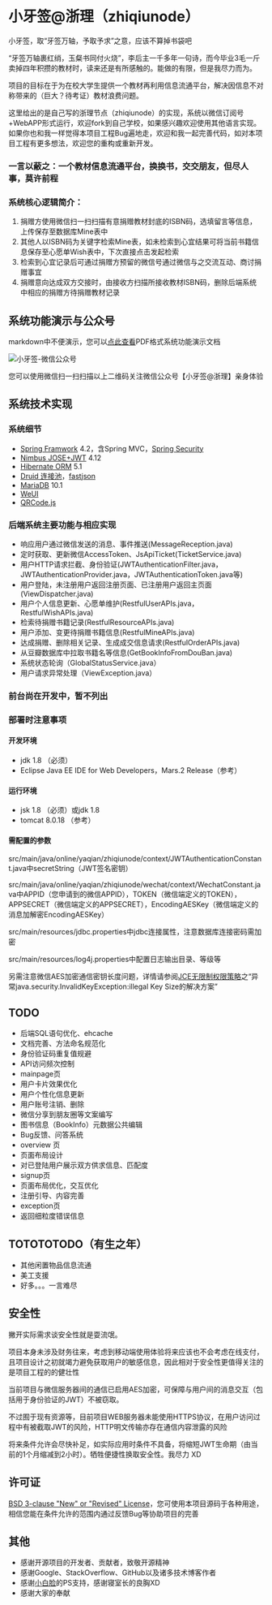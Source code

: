 # 小牙签@浙理（zhiqiunode）

小牙签，取“牙签万轴，予取予求”之意，应该不算掉书袋吧

“牙签万轴裹红绡，玉粲书同付火烧”，李后主一千多年一句诗，而今毕业3毛一斤卖掉四年积攒的教材时，读来还是有所感触的。能做的有限，但是我尽力而为。

项目的目标在于为在校大学生提供一个教材再利用信息流通平台，解决因信息不对称带来的（巨大？待考证）教材浪费问题。

这里给出的是自己写的浙理节点（zhiqiunode）的实现，系统以微信订阅号+WebAPP形式运行，欢迎fork到自己学校，如果感兴趣欢迎使用其他语言实现。如果你也和我一样觉得本项目工程Bug遍地走，欢迎和我一起完善代码，如对本项目工程有更多想法，欢迎您的重构或重新开发。

### **一言以蔽之：一个教材信息流通平台，换换书，交交朋友，但尽人事，莫许前程**

### 系统核心逻辑简介：

1. 捐赠方使用微信扫一扫扫描有意捐赠教材封底的ISBN码，选填留言等信息，上传保存至数据库Mine表中
2. 其他人以ISBN码为关键字检索Mine表，如未检索到心宜结果可将当前书籍信息保存至心愿单Wish表中，下次直接点击发起检索
3. 检索到心宜记录后可通过捐赠方预留的微信号通过微信与之交流互动、商讨捐赠事宜
4. 捐赠意向达成双方交接时，由接收方扫描所接收教材ISBN码，删除后端系统中相应的捐赠方待捐赠教材记录

## 系统功能演示与公众号
markdown中不便演示，您可以[点此查看](https://github.com/mullingnull/zhiqiunode/系统功能演示.pdf)PDF格式系统功能演示文档

![小牙签-微信公众号](http://o7650r1ld.bkt.clouddn.com/images/qrcode_yaqian_large.jpg)

您可以使用微信扫一扫扫描以上二维码关注微信公众号【小牙签@浙理】亲身体验

## 系统技术实现

### 系统细节
* [Spring Framwork](https://github.com/spring-projects/spring-framework) 4.2，含Spring MVC，[Spring Security](https://github.com/spring-projects/spring-security)
* [Nimbus JOSE+JWT](https://bitbucket.org/connect2id/nimbus-jose-jwt/) 4.12
* [Hibernate ORM](https://github.com/hibernate/hibernate-orm) 5.1
* [Druid 连接池](https://github.com/alibaba/druid)，[fastjson](https://github.com/alibaba/fastjson)
* [MariaDB](https://mariadb.org) 10.1
* [WeUI](https://github.com/weui/weui)
* [QRCode.js](https://github.com/davidshimjs/qrcodejs)

### 后端系统主要功能与相应实现
* 响应用户通过微信发送的消息、事件推送(MessageReception.java)
* 定时获取、更新微信AccessToken、JsApiTicket(TicketService.java)
* 用户HTTP请求拦截、身份验证(JWTAuthenticationFilter.java，JWTAuthenticationProvider.java，JWTAuthenticationToken.java等)
* 用户登陆，未注册用户返回注册页面、已注册用户返回主页面(ViewDispatcher.java)
* 用户个人信息更新、心愿单维护(RestfulUserAPIs.java， RestfulWishAPIs.java)
* 检索待捐赠书籍记录(RestfulResourceAPIs.java)
* 用户添加、变更待捐赠书籍信息(RestfulMineAPIs.java)
* 达成捐赠、删除相关记录、生成成交信息请求(RestfulOrderAPIs.java)
* 从豆瓣数据库中拉取书籍名等信息(GetBookInfoFromDouBan.java)
* 系统状态轮询（GlobalStatusService.java）
* 用户请求异常处理（ViewException.java）

### 前台尚在开发中，暂不列出

### 部署时注意事项
#### 开发环境
* jdk 1.8 （必须）
* Eclipse Java EE IDE for Web Developers，Mars.2 Release（参考）

#### 运行环境
* jsk 1.8 （必须）或jdk 1.8
* tomcat 8.0.18 （参考）

#### 需配置的参数
src/main/java/online/yaqian/zhiqiunode/context/JWTAuthenticationConstant.java中secretString（JWT签名密钥）

src/main/java/online/yaqian/zhiqiunode/wechat/context/WechatConstant.java中APPID（您申请到的微信APPID），TOKEN（微信端定义的TOKEN），APPSECRET（微信端定义的APPSECRET），EncodingAESKey（微信端定义的消息加解密EncodingAESKey）

src/main/resources/jdbc.properties中jdbc连接属性，注意数据库连接密码需加密

src/main/resources/log4j.properties中配置日志输出目录、等级等

另需注意微信AES加密通信密钥长度问题，详情请参阅[JCE无限制权限策略](http://mp.weixin.qq.com/wiki/17/3d8857290ae300a3c54439df2d2fd629.html)之“异常java.security.InvalidKeyException:illegal Key Size的解决方案”

## TODO
* 后端SQL语句优化、ehcache
* 文档完善、方法命名规范化
* 身份验证码重复值规避
* API访问频次控制
* mainpage页 
 * 用户卡片效果优化
 * 用户个性化信息更新
 * 用户账号注销、删除
 * 微信分享到朋友圈等文案编写
 * 图书信息（BookInfo）元数据公共编辑
 * Bug反馈、问答系统
* overview 页
 * 页面布局设计
 * 对已登陆用户展示双方供求信息、匹配度
* signup页
 * 页面布局优化，交互优化
 * 注册引导、内容完善
* exception页
 * 返回细粒度错误信息

## TOTOTOTODO（有生之年）
* 其他闲置物品信息流通
* 美工支援
* 好多。。。一言难尽

## 安全性
撇开实际需求谈安全性就是耍流氓。

项目本身未涉及财务往来，考虑到移动端使用体验将来应该也不会考虑在线支付，且项目设计之初就竭力避免获取用户的敏感信息，因此相对于安全性更值得关注的是项目工程的的健壮性

当前项目与微信服务器间的通信已启用AES加密，可保障与用户间的消息交互（包括用于身份验证的JWT）不被窃取。

不过囿于现有资源等，目前项目WEB服务器未能使用HTTPS协议，在用户访问过程中有被截取JWT的风险，HTTP明文传输亦存在通信内容泄露的风险

将来条件允许会尽快补足，如实际应用时条件不具备，将缩短JWT生命期（由当前的1个月缩减到2小时）。牺牲便捷性换取安全性。我尽力 XD

## 许可证
[BSD 3-clause "New" or "Revised" License](https://opensource.org/licenses/BSD-3-Clause "The BSD 3-Clause License")，您可使用本项目源码于各种用途，相信您能在条件允许的范围内通过反馈Bug等协助项目的完善

## 其他
* 感谢开源项目的开发者、贡献者，致敬开源精神
* 感谢Google、StackOverflow、GitHub以及诸多技术博客作者
* 感谢[小白脸](https://github.com/NotA1994)的PS支持，感谢寝室长的良胸XD
* 感谢大家的奉献
